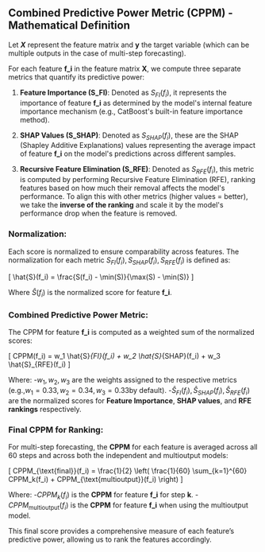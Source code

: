 ## Combined Predictive Power Metric (CPPM) - Mathematical Definition

Let **$X$** represent the feature matrix and **y** the target variable (which can be multiple outputs in the case of multi-step forecasting).

For each feature **f_i** in the feature matrix **X**, we compute three separate metrics that quantify its predictive power:

1. **Feature Importance (S_FI)**: Denoted as $S_{FI}(f_i)$, it represents the importance of feature **f_i** as determined by the model's internal feature importance mechanism (e.g., CatBoost's built-in feature importance method).

2. **SHAP Values (S_SHAP)**: Denoted as $S_{SHAP}(f_i)$, these are the SHAP (Shapley Additive Explanations) values representing the average impact of feature **f_i** on the model's predictions across different samples.

3. **Recursive Feature Elimination (S_RFE)**: Denoted as $S_{RFE}(f_i)$, this metric is computed by performing Recursive Feature Elimination (RFE), ranking features based on how much their removal affects the model's performance. To align this with other metrics (higher values = better), we take the **inverse of the ranking** and scale it by the model's performance drop when the feature is removed.

### Normalization:
Each score is normalized to ensure comparability across features. The normalization for each metric $S_{FI}(f_i), S_{SHAP}(f_i), S_{RFE}(f_i)$ is defined as:

\[
\hat{S}(f_i) = \frac{S(f_i) - \min(S)}{\max(S) - \min(S)}
\]

Where $\hat{S}(f_i)$ is the normalized score for feature **f_i**.

### Combined Predictive Power Metric:
The CPPM for feature **f_i** is computed as a weighted sum of the normalized scores:

\[
CPPM(f_i) = w_1 \hat{S}_{FI}(f_i) + w_2 \hat{S}_{SHAP}(f_i) + w_3 \hat{S}_{RFE}(f_i)
\]

Where:
-$w_1, w_2, w_3$ are the weights assigned to the respective metrics (e.g.,$w_1 = 0.33, w_2 = 0.34, w_3 = 0.33$by default).
-$\hat{S}_{FI}(f_i), \hat{S}_{SHAP}(f_i), \hat{S}_{RFE}(f_i)$ are the normalized scores for **Feature Importance**, **SHAP values**, and **RFE rankings** respectively.

### Final CPPM for Ranking:
For multi-step forecasting, the **CPPM** for each feature is averaged across all 60 steps and across both the independent and multioutput models:

\[
CPPM_{\text{final}}(f_i) = \frac{1}{2} \left( \frac{1}{60} \sum_{k=1}^{60} CPPM_k(f_i) + CPPM_{\text{multioutput}}(f_i) \right)
\]

Where:
-$CPPM_k(f_i)$ is the **CPPM** for feature **f_i** for step **k**.
-$CPPM_{\text{multioutput}}(f_i)$ is the **CPPM** for feature **f_i** when using the multioutput model.

This final score provides a comprehensive measure of each feature’s predictive power, allowing us to rank the features accordingly.
